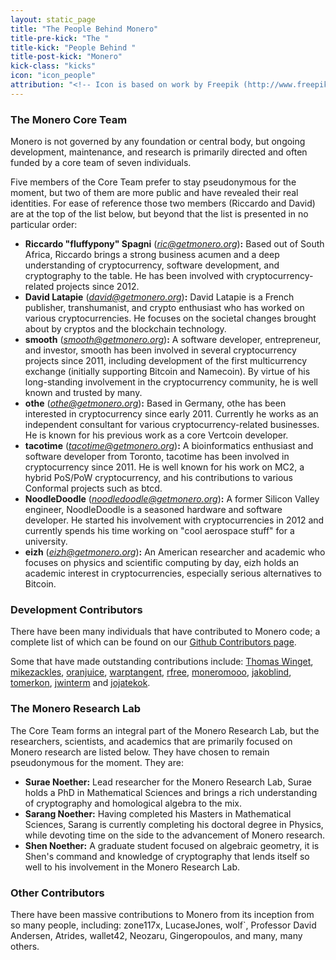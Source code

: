 ```yaml
---
layout: static_page
title: "The People Behind Monero"
title-pre-kick: "The "
title-kick: "People Behind "
title-post-kick: "Monero"
kick-class: "kicks"
icon: "icon_people"
attribution: "<!-- Icon is based on work by Freepik (http://www.freepik.com) and is licensed under Creative Commons BY 3.0 -->"
---
```


### The Monero Core Team

Monero is not governed by any foundation or central body, but ongoing development, maintenance, and research is primarily directed and often funded by a core team of seven individuals.

Five members of the Core Team prefer to stay pseudonymous for the moment, but two of them are more public and have revealed their real identities. For ease of reference those two members (Riccardo and David) are at the top of the list below, but beyond that the list is presented in no particular order:

- **Riccardo "fluffypony" Spagni** (*ric@getmonero.org*)**:** Based out of South Africa, Riccardo brings a strong business acumen and a deep understanding of cryptocurrency, software development, and cryptography to the table. He has been involved with cryptocurrency-related projects since 2012.
- **David Latapie** (*david@getmonero.org*)**:** David Latapie is a French publisher, transhumanist, and crypto enthusiast who has worked on various cryptocurrencies. He focuses on the societal changes brought about by cryptos and the blockchain technology.
- **smooth** (*smooth@getmonero.org*)**:** A software developer, entrepreneur, and investor, smooth has been involved in several cryptocurrency projects since 2011, including development of the first multicurrency exchange (initially supporting Bitcoin and Namecoin). By virtue of his long-standing involvement in the cryptocurrency community, he is well known and trusted by many.
- **othe** (*othe@getmonero.org*)**:** Based in Germany, othe has been interested in cryptocurrency since early 2011. Currently he works as an independent consultant for various cryptocurrency-related businesses. He is known for his previous work as a core Vertcoin developer.
- **tacotime** (*tacotime@getmonero.org*)**:** A bioinformatics enthusiast and software developer from Toronto, tacotime has been involved in cryptocurrency since 2011. He is well known for his work on MC2, a hybrid PoS/PoW cryptocurrency, and his contributions to various Conformal projects such as btcd.
- **NoodleDoodle** (*noodledoodle@getmonero.org*)**:** A former Silicon Valley engineer, NoodleDoodle is a seasoned hardware and software developer. He started his involvement with cryptocurrencies in 2012 and currently spends his time working on "cool aerospace stuff" for a university.
- **eizh** (*eizh@getmonero.org*)**:** An American researcher and academic who focuses on physics and scientific computing by day, eizh holds an academic interest in cryptocurrencies, especially serious alternatives to Bitcoin.

### Development Contributors

There have been many individuals that have contributed to Monero code; a complete list of which can be found on our [Github Contributors page](https://github.com/monero-project/bitmonero/graphs/contributors).

Some that have made outstanding contributions include: [Thomas Winget](https://github.com/tewinget), [mikezackles](https://github.com/mikezackles), [oranjuice](https://github.com/oranjuice), [warptangent](https://github.com/warptangent), [rfree](https://github.com/rfree2monero), [moneromooo](http://github.com/moneromooo-monero/bitmonero/branches), [jakoblind](https://github.com/jakoblind), [tomerkon](https://github.com/tomerkon), [jwinterm](https://github.com/jwinterm) and [jojatekok](https://github.com/Jojatekok).

### The Monero Research Lab

The Core Team forms an integral part of the Monero Research Lab, but the researchers, scientists, and academics that are primarily focused on Monero research are listed below. They have chosen to remain pseudonymous for the moment. They are:

- **Surae Noether:** Lead researcher for the Monero Research Lab, Surae holds a PhD in Mathematical Sciences and brings a rich understanding of cryptography and homological algebra to the mix.
- **Sarang Noether:** Having completed his Masters in Mathematical Sciences, Sarang is currently completing his doctoral degree in Physics, while devoting time on the side to the advancement of Monero research.
- **Shen Noether:** A graduate student focused on algebraic geometry, it is Shen's command and knowledge of cryptography that lends itself so well to his involvement in the Monero Research Lab.

### Other Contributors

There have been massive contributions to Monero from its inception from so many people, including: zone117x, LucaseJones, wolf`, Professor David Andersen, Atrides, wallet42, Neozaru, Gingeropoulos, and many, many others.
